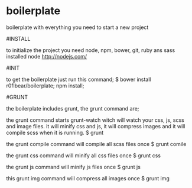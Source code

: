 boilerplate
===========

boilerplate with everything you need to start a new project

#INSTALL

to initialize the project you need node, npm, bower, git, ruby ans sass installed
node http://nodejs.com/

#INIT

to get the boilerplate just run this command;
$ bower install r0flbear/boilerplate; npm install; 

#GRUNT

the boilerplate includes grunt, the grunt command are;

the grunt command starts grunt-watch witch will watch your css, js, scss and image files.
it will minify css and js, it will compress images and it will compile scss when it is running.
$ grunt

the grunt compile command will compile all scss files once
$ grunt comile

the grunt css command will minify all css files once
$ grunt css

the grunt js command will minify js files once
$ grunt js

this grunt img command wiil compress all images once
$ grunt img

